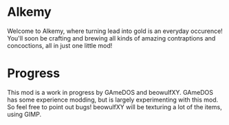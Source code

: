 Alkemy
======
Welcome to Alkemy, where turning lead into gold is an everyday occurence! You'll soon be crafting and brewing all kinds of amazing contraptions and concoctions, all in just one little mod!

Progress
========
This mod is a work in progress by GAmeDOS and beowulfXY. GAmeDOS has some experience modding, but is largely experimenting with this mod. So feel free to point out bugs! beowulfXY will be texturing a lot of the items, using GIMP.
